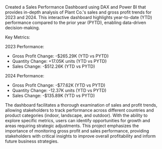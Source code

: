Created a Sales Performance Dashboard using DAX and Power BI that provides in-depth analysis of Plant Co.'s sales and gross profit trends for 2023 and 2024. This interactive dashboard highlights year-to-date (YTD) performance compared to the prior year (PYTD), enabling data-driven decision-making.

Key Metrics:

2023 Performance:
 - Gross Profit Change: -$265.29K (YTD vs PYTD)
 - Quantity Change: +17.05K units (YTD vs PYTD)
 - Sales Change: -$512.26K (YTD vs PYTD)

2024 Performance:
 - Gross Profit Change: -$77.62K (YTD vs PYTD)
 - Quantity Change: -12.37K units (YTD vs PYTD)
 - Sales Change: -$135.89K (YTD vs PYTD)

The dashboard facilitates a thorough examination of sales and profit trends, allowing stakeholders to track performance across different countries and product categories (indoor, landscape, and outdoor). 
With the ability to explore specific metrics, users can identify opportunities for growth and areas requiring strategic adjustments. This project emphasizes the importance of monitoring gross profit and sales performance, providing stakeholders with critical insights to improve overall profitability and inform future business strategies.

